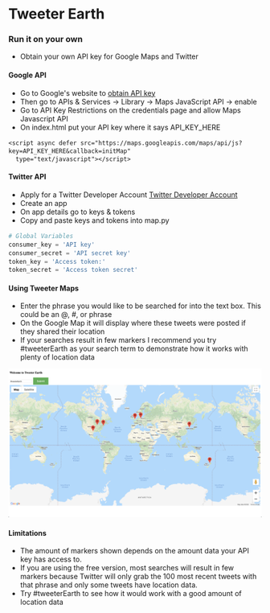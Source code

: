 # Tweeter Earth
### Run it on your own
* Obtain your own API key for Google Maps and Twitter
#### Google API
* Go to Google's website to 
[obtain API key](https://console.cloud.google.com/getting-started)
* Then go to APIs & Services -> Library -> Maps JavaScript API -> enable
* Go to API Key Restrictions on the credentials page and allow Maps Javascript API
* On index.html put your API key where it says API_KEY_HERE
```
<script async defer src="https://maps.googleapis.com/maps/api/js?key=API_KEY_HERE&callback=initMap"
  type="text/javascript"></script>
```
#### Twitter API
* Apply for a Twitter Developer Account
[Twitter Developer Account](https://developer.twitter.com/)
* Create an app
* On app details go to keys & tokens
* Copy and paste keys and tokens into map.py
```python
# Global Variables
consumer_key = 'API key'
consumer_secret = 'API secret key'
token_key = 'Access token:'
token_secret = 'Access token secret'
```
#### Using Tweeter Maps
* Enter the phrase you would like to be searched for into the text box. This could be an @, #, or phrase
* On the Google Map it will display where these tweets were posted if they shared their location
* If your searches result in few markers I recommend you try #tweeterEarth as your search term to demonstrate how it works with plenty of location data

![alt text](https://github.com/kylekmk/Tweeter-Earth/blob/master/map_example.png?raw=true)

#### Limitations
* The amount of markers shown depends on the amount data your API key has access to. 
* If you are using the free version, most searches will result in few markers because Twitter will only grab the 100 most recent tweets with that phrase and only some tweets have location data.
* Try #tweeterEarth to see how it would work with a good amount of location data
